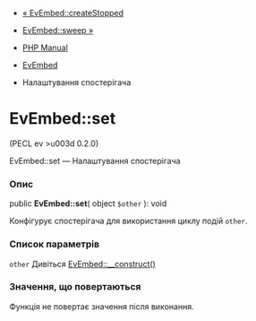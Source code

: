 - [« EvEmbed::createStopped](evembed.createstopped.md)
- [EvEmbed::sweep »](evembed.sweep.md)

- [PHP Manual](index.md)
- [EvEmbed](class.evembed.md)
- Налаштування спостерігача

# EvEmbed::set

(PECL ev \>u003d 0.2.0)

EvEmbed::set — Налаштування спостерігача

### Опис

public **EvEmbed::set**( object `$other` ): void

Конфігурує спостерігача для використання циклу подій `other`.

### Список параметрів

`other`
Дивіться [EvEmbed::\_\_construct()](evembed.construct.md)

### Значення, що повертаються

Функція не повертає значення після виконання.
